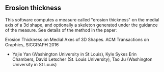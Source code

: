 Erosion thickness
-----------------

This software computes a measure called "erosion thickness" on the medial axis of a 3d shape, and optionally a skeleton generated under the guidance of the measure. See details of the method in the paper:

Erosion Thickness on Medial Axes of 3D Shapes. ACM Transactions on Graphics, SIGGRAPH 2016
- Yajie Yan (Washington University in St Louis), Kyle Sykes Erin Chambers, David Letscher (St. Louis University), Tao Ju (Washington University in St Louis)
